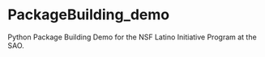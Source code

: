 # PackageBuilding_demo
Python Package Building Demo for the NSF Latino Initiative Program at the SAO.
